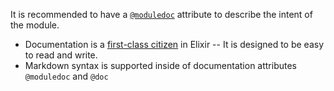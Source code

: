 <!--
This error is raised when the submission lacks @moduledoc for the Module
-->

It is recommended to have a [`@moduledoc`](https://hexdocs.pm/elixir/writing-documentation.html#module-attributes) attribute to describe the intent of the module.

- Documentation is a [first-class citizen](https://hexdocs.pm/elixir/writing-documentation.html) in Elixir -- It is designed to be easy to read and write.
- Markdown syntax is supported inside of documentation attributes `@moduledoc` and `@doc`
